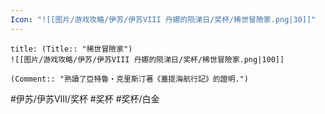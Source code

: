```yaml
---
Icon: "![[图片/游戏攻略/伊苏/伊苏VIII 丹娜的陨涕日/奖杯/稀世冒險家.png|30]]"
---
```

```ad-common-platinum-trophy
title: (Title:: "稀世冒險家")
![[图片/游戏攻略/伊苏/伊苏VIII 丹娜的陨涕日/奖杯/稀世冒險家.png|100]]

(Comment:: "熟讀了亞特魯・克里斯汀著《蓋提海航行記》的證明.")
```

#伊苏/伊苏VIII/奖杯 #奖杯 #奖杯/白金
